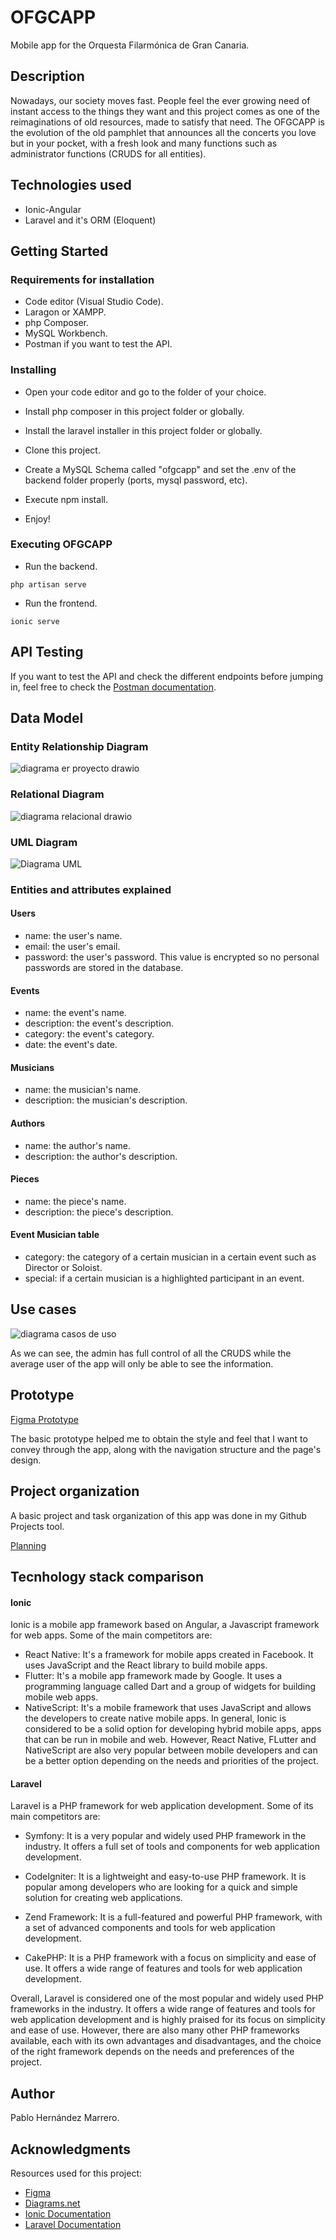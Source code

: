 # OFGCAPP

Mobile app for the Orquesta Filarmónica de Gran Canaria.

## Description

Nowadays, our society moves fast. People feel the ever growing need of instant access to the things they want and this project comes as 
one of the reimaginations of old resources, made to satisfy that need. The OFGCAPP is the evolution of the old pamphlet that announces 
all the concerts you love but in your pocket, with a fresh look and many functions such as administrator functions (CRUDS for all entities).

## Technologies used
* Ionic-Angular
* Laravel and it's ORM (Eloquent)


## Getting Started

### Requirements for installation

* Code editor (Visual Studio Code).
* Laragon or XAMPP.
* php Composer.
* MySQL Workbench.
* Postman if you want to test the API.

### Installing

* Open your code editor and go to the folder of your choice.

* Install php composer in this project folder or globally.

* Install the laravel installer in this project folder or globally.

* Clone this project.

* Create a MySQL Schema called "ofgcapp" and set the .env of the backend folder properly (ports, mysql password, etc).

* Execute npm install.

* Enjoy!

### Executing OFGCAPP

* Run the backend.
```
php artisan serve
```
* Run the frontend.
```
ionic serve
```
## API Testing
If you want to test the API and check the different endpoints before jumping in, feel free to check the 
[Postman documentation](https://documenter.getpostman.com/view/23478629/2s8YzZPe45).

## Data Model

### Entity Relationship Diagram
![diagrama er proyecto drawio](https://user-images.githubusercontent.com/56371021/208326724-0597ff0f-e288-42cf-b982-084e0e7176af.png)
### Relational Diagram
![diagrama relacional drawio](https://user-images.githubusercontent.com/56371021/208326733-70f8e832-52a5-4000-9540-ecc869852e59.png)
### UML Diagram
![Diagrama UML](https://user-images.githubusercontent.com/56371021/208326738-f4d4c430-5c53-4079-979a-3f104483523d.png)
### Entities and attributes explained
#### Users
* name: the user's name.
* email: the user's email.
* password: the user's password. This value is encrypted so no personal passwords are stored in the database.
#### Events
* name: the event's name.
* description: the event's description.
* category: the event's category.
* date: the event's date.
#### Musicians
* name: the musician's name.
* description: the musician's description.
#### Authors
* name: the author's name.
* description: the author's description.
#### Pieces
* name: the piece's name.
* description: the piece's description.
#### Event Musician table
* category: the category of a certain musician in a certain event such as Director or Soloist.
* special: if a certain musician is a highlighted participant in an event.
## Use cases
![diagrama casos de uso](https://user-images.githubusercontent.com/56371021/208329978-29a8def0-6bee-4ff3-9f60-0a5a108ba3d5.png)

As we can see, the admin has full control of all the CRUDS while the average user of the app will only be able to see the information.
## Prototype
[Figma Prototype](https://www.figma.com/file/CR9ft732P6DSkdf3yY9DKT/Untitled?node-id=1%3A2&t=t63D9M46tMqHRbyB-1)

The basic prototype helped me to obtain the style and feel that I want to convey through the app,
along with the navigation structure and the page's design.

## Project organization

A basic project and task organization of this app was done in my Github Projects tool.

[Planning](https://github.com/users/PabloHern/projects/1)
## Tecnhology stack comparison
#### Ionic 
Ionic is a mobile app framework based on Angular, a Javascript framework for web apps.
Some of the main competitors are:
* React Native: It's a framework for mobile apps created in Facebook. It uses JavaScript and the React library to build mobile apps.
* Flutter: It's a mobile app framework made by Google. It uses a programming language called Dart and a group of widgets for building mobile web apps.
* NativeScript: It's a mobile framework that uses JavaScript and allows the developers to create native mobile apps.
In general, Ionic is considered to be a solid option for developing hybrid mobile apps, apps that can be run in mobile and web. However, React Native, FLutter and NativeScript are also very popular between mobile developers and can be a better option depending on the needs and priorities of the project.
#### Laravel

Laravel is a PHP framework for web application development. Some of its main competitors are:

* Symfony: It is a very popular and widely used PHP framework in the industry. It offers a full set of tools and components for web application development.

* CodeIgniter: It is a lightweight and easy-to-use PHP framework. It is popular among developers who are looking for a quick and simple solution for creating web applications.

* Zend Framework: It is a full-featured and powerful PHP framework, with a set of advanced components and tools for web application development.

* CakePHP: It is a PHP framework with a focus on simplicity and ease of use. It offers a wide range of features and tools for web application development.

Overall, Laravel is considered one of the most popular and widely used PHP frameworks in the industry. It offers a wide range of features and tools for web application development and is highly praised for its focus on simplicity and ease of use. However, there are also many other PHP frameworks available, each with its own advantages and disadvantages, and the choice of the right framework depends on the needs and preferences of the project.
## Author

Pablo Hernández Marrero.


## Acknowledgments

Resources used for this project:
* [Figma](https://www.figma.com/)
* [Diagrams.net](https://www.diagrams.net/)
* [Ionic Documentation](https://ionicframework.com/docs/)
* [Laravel Documentation](https://laravel.com/docs/9.x)
